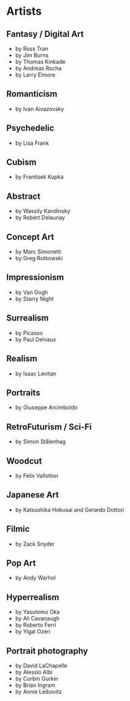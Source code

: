 # Artists

## Fantasy / Digital Art

- by Ross Tran
- by Jim Burns
- by Thomas Kinkade
- by Andreas Rocha
- by Larry Elmore

## Romanticism

- by Ivan Aivazovsky

## Psychedelic

- by Lisa Frank

## Cubism

- by Frantisek Kupka

## Abstract

- by Wassily Kandinsky
- by Robert Delaunay

## Concept Art

- by Marc Simonetti
- by Greg Rutkowski

## Impressionism

- by Van Gogh
- by Starry Night

## Surrealism

- by Picasso
- by Paul Delvaux

## Realism

- by Isaac Levitan

## Portraits

- by Giuseppe Arcimboldo

## RetroFuturism / Sci-Fi

- by Simon Stålenhag

## Woodcut

- by Felix Vallotton

## Japanese Art

- by Katsushika Hokusai and Gerardo Dottori

## Filmic

- by Zack Snyder

## Pop Art

- by Andy Warhol

## Hyperrealism

- by Yasutomo Oka
- by Ali Cavanaugh
- by Roberto Ferri
- by Yigal Ozeri

## Portrait photography

- by David LaChapelle
- by Alessio Albi
- by Corbin Gurkin
- by Brian Ingram
- by Annie Leibovitz
